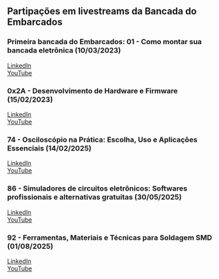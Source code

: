 ## Partipações em livestreams da Bancada do Embarcados

### Primeira bancada do Embarcados: 01 - Como montar sua bancada eletrônica (10/03/2023)
[LinkedIn](https://www.linkedin.com/events/cafecomembarcados-0x2a7031237812507054080/theater/)\
[YouTube](https://www.youtube.com/watch?v=gAoBOeiVkk4)

### 0x2A - Desenvolvimento de Hardware e Firmware (15/02/2023)
[LinkedIn](https://www.linkedin.com/events/bancadadoembarcados01-comomonta7038615118091292672/theater/)\
[YouTube](https://www.youtube.com/watch?v=cc8MQmx5l-Q)

### 74 - Osciloscópio na Prática: Escolha, Uso e Aplicações Essenciais (14/02/2025)
[LinkedIn](https://www.linkedin.com/events/7294797349606875136/comments/)\
[YouTube](https://www.youtube.com/watch?v=UEiQRs6ZJG8)

### 86 - Simuladores de circuitos eletrônicos: Softwares profissionais e alternativas gratuitas (30/05/2025)
[LinkedIn](https://www.linkedin.com/events/7333583158786871297/comments/)\
[YouTube](https://www.youtube.com/watch?v=itB-k2lzqZc)

### 92 - Ferramentas, Materiais e Técnicas para Soldagem SMD (01/08/2025)
[LinkedIn](https://www.linkedin.com/events/7356459352548896770/comments/)\
[YouTube]()
